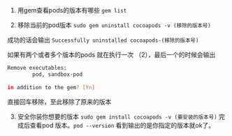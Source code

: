 
1. 用gem查看pods的版本有哪些
`gem list`

2. 移除当前的pod版本
`sudo gem uninstall cocoapods -v (移除的版本号)`

成功的话会输出
`Successfully uninstalled cocoapods-(移除的版本号) `

如果有两个或者多个版本的pods 就在执行一次 （2），最后一个的时候会输出

```bash
Remove executables:
        pod, sandbox-pod
 
in addition to the gem? [Yn]
```

直接回车移除，至此移除了原来的版本

3. 安全你装你想要的版本
`sudo gem install cocoapods -v (要安装的版本号)`
完成后查看pod 版本。`pod --version` 看到输出的是你指定的版本就ok了。